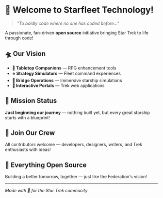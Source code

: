 # 🖖 Welcome to Starfleet Technology!
> *"To boldly code where no one has coded before..."*

A passionate, fan-driven **open source** initiative bringing Star Trek to life through code! 

## 🛸 Our Vision

- **🎲 Tabletop Companions** — RPG enhancement tools
- **⭐ Strategy Simulators** — Fleet command experiences  
- **🚀 Bridge Operations** — Immersive starship simulations
- **💫 Interactive Portals** — Trek web applications

## 🚀 Mission Status

**Just beginning our journey** — nothing built yet, but every great starship starts with a blueprint!

## 🤝 Join Our Crew

All contributors welcome — developers, designers, writers, and Trek enthusiasts with ideas!


## 🔗 Everything Open Source

Building a better tomorrow, together — just like the Federation's vision!

---
*Made with 💚 for the Star Trek community*